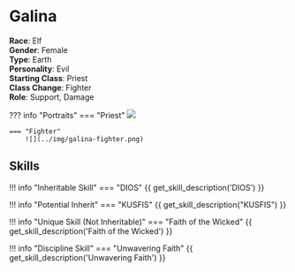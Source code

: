 # Galina

**Race**: Elf  
**Gender**: Female  
**Type**: Earth  
**Personality**: Evil  
**Starting Class**: Priest  
**Class Change**: Fighter  
**Role**: Support, Damage

??? info "Portraits"
    === "Priest"
        ![](../img/galina-priest.png)

    === "Fighter"
        ![](../img/galina-fighter.png)

## Skills

!!! info "Inheritable Skill"
    === "DIOS"
        {{ get_skill_description('DIOS') }}

!!! info "Potential Inherit"
    === "KUSFIS"
        {{ get_skill_description("KUSFIS") }}

!!! info "Unique Skill (Not Inheritable)"
    === "Faith of the Wicked"
        {{ get_skill_description('Faith of the Wicked') }}
        
!!! info "Discipline Skill"
    === "Unwavering Faith"
        {{ get_skill_description('Unwavering Faith') }}

